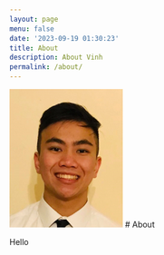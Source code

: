 ```yaml
---
layout: page
menu: false
date: '2023-09-19 01:30:23'
title: About
description: About Vinh
permalink: /about/
---
```


<img class="img-rounded" src="/assets/img/uploads/profile.png" alt="Thiago Rossener" width="200">
<!---
This page is currently not in use
-->
# About

Hello